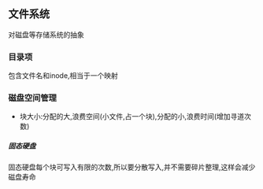 ## 文件系统

对磁盘等存储系统的抽象

### 目录项
包含文件名和inode,相当于一个映射

### 磁盘空间管理
- 块大小:分配的大,浪费空间(小文件,占一个块),分配的小,浪费时间(增加寻道次数)

##### 固态硬盘
固态硬盘每个块可写入有限的次数,所以要分散写入,并不需要碎片整理,这样会减少磁盘寿命
